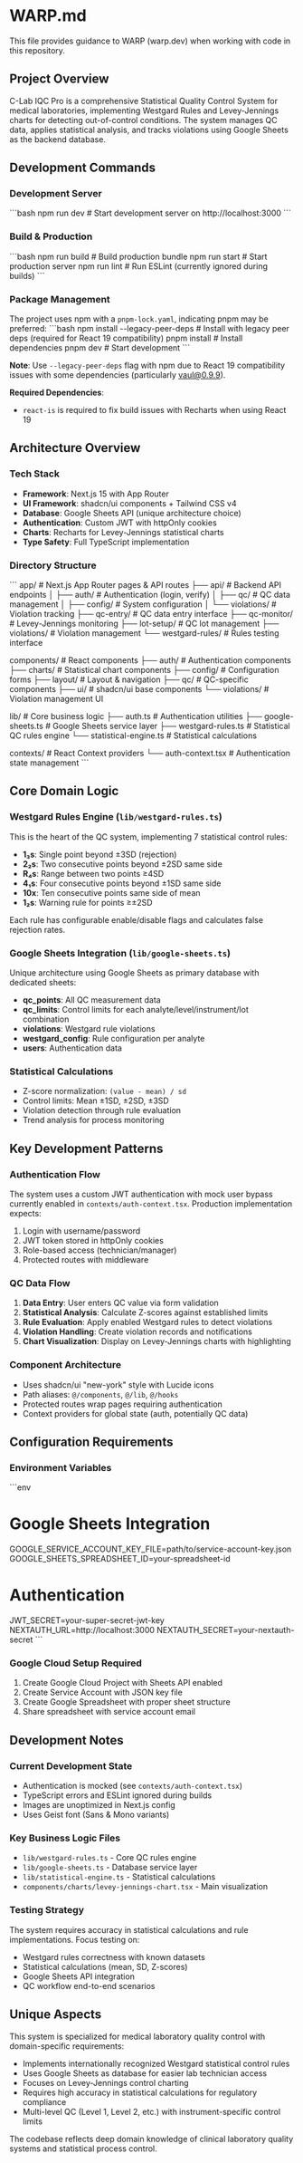 # WARP.md

This file provides guidance to WARP (warp.dev) when working with code in this repository.

## Project Overview

C-Lab IQC Pro is a comprehensive Statistical Quality Control System for medical laboratories, implementing Westgard Rules and Levey-Jennings charts for detecting out-of-control conditions. The system manages QC data, applies statistical analysis, and tracks violations using Google Sheets as the backend database.

## Development Commands

### Development Server
\`\`\`bash
npm run dev         # Start development server on http://localhost:3000
\`\`\`

### Build & Production
\`\`\`bash
npm run build       # Build production bundle
npm run start       # Start production server
npm run lint        # Run ESLint (currently ignored during builds)
\`\`\`

### Package Management
The project uses npm with a `pnpm-lock.yaml`, indicating pnpm may be preferred:
\`\`\`bash
npm install --legacy-peer-deps  # Install with legacy peer deps (required for React 19 compatibility)
pnpm install        # Install dependencies
pnpm dev           # Start development
\`\`\`

**Note**: Use `--legacy-peer-deps` flag with npm due to React 19 compatibility issues with some dependencies (particularly vaul@0.9.9).

**Required Dependencies**: 
- `react-is` is required to fix build issues with Recharts when using React 19

## Architecture Overview

### Tech Stack
- **Framework**: Next.js 15 with App Router
- **UI Framework**: shadcn/ui components + Tailwind CSS v4
- **Database**: Google Sheets API (unique architecture choice)
- **Authentication**: Custom JWT with httpOnly cookies
- **Charts**: Recharts for Levey-Jennings statistical charts
- **Type Safety**: Full TypeScript implementation

### Directory Structure
\`\`\`
app/                     # Next.js App Router pages & API routes
├── api/                 # Backend API endpoints
│   ├── auth/           # Authentication (login, verify)
│   ├── qc/             # QC data management
│   ├── config/         # System configuration
│   └── violations/     # Violation tracking
├── qc-entry/           # QC data entry interface
├── qc-monitor/         # Levey-Jennings monitoring
├── lot-setup/          # QC lot management
├── violations/         # Violation management
└── westgard-rules/     # Rules testing interface

components/             # React components
├── auth/              # Authentication components
├── charts/            # Statistical chart components
├── config/            # Configuration forms
├── layout/            # Layout & navigation
├── qc/                # QC-specific components
├── ui/                # shadcn/ui base components
└── violations/        # Violation management UI

lib/                   # Core business logic
├── auth.ts            # Authentication utilities
├── google-sheets.ts   # Google Sheets service layer
├── westgard-rules.ts  # Statistical QC rules engine
└── statistical-engine.ts # Statistical calculations

contexts/              # React Context providers
└── auth-context.tsx   # Authentication state management
\`\`\`

## Core Domain Logic

### Westgard Rules Engine (`lib/westgard-rules.ts`)
This is the heart of the QC system, implementing 7 statistical control rules:
- **1₃s**: Single point beyond ±3SD (rejection)
- **2₂s**: Two consecutive points beyond ±2SD same side
- **R₄s**: Range between two points ≥4SD
- **4₁s**: Four consecutive points beyond ±1SD same side  
- **10x**: Ten consecutive points same side of mean
- **1₂s**: Warning rule for points ≥±2SD

Each rule has configurable enable/disable flags and calculates false rejection rates.

### Google Sheets Integration (`lib/google-sheets.ts`)
Unique architecture using Google Sheets as primary database with dedicated sheets:
- **qc_points**: All QC measurement data
- **qc_limits**: Control limits for each analyte/level/instrument/lot combination
- **violations**: Westgard rule violations
- **westgard_config**: Rule configuration per analyte
- **users**: Authentication data

### Statistical Calculations
- Z-score normalization: `(value - mean) / sd`
- Control limits: Mean ±1SD, ±2SD, ±3SD
- Violation detection through rule evaluation
- Trend analysis for process monitoring

## Key Development Patterns

### Authentication Flow
The system uses a custom JWT authentication with mock user bypass currently enabled in `contexts/auth-context.tsx`. Production implementation expects:
1. Login with username/password
2. JWT token stored in httpOnly cookies
3. Role-based access (technician/manager)
4. Protected routes with middleware

### QC Data Flow
1. **Data Entry**: User enters QC value via form validation
2. **Statistical Analysis**: Calculate Z-scores against established limits  
3. **Rule Evaluation**: Apply enabled Westgard rules to detect violations
4. **Violation Handling**: Create violation records and notifications
5. **Chart Visualization**: Display on Levey-Jennings charts with highlighting

### Component Architecture
- Uses shadcn/ui "new-york" style with Lucide icons
- Path aliases: `@/components`, `@/lib`, `@/hooks`
- Protected routes wrap pages requiring authentication
- Context providers for global state (auth, potentially QC data)

## Configuration Requirements

### Environment Variables
\`\`\`env
# Google Sheets Integration
GOOGLE_SERVICE_ACCOUNT_KEY_FILE=path/to/service-account-key.json
GOOGLE_SHEETS_SPREADSHEET_ID=your-spreadsheet-id

# Authentication  
JWT_SECRET=your-super-secret-jwt-key
NEXTAUTH_URL=http://localhost:3000
NEXTAUTH_SECRET=your-nextauth-secret
\`\`\`

### Google Cloud Setup Required
1. Create Google Cloud Project with Sheets API enabled
2. Create Service Account with JSON key file
3. Create Google Spreadsheet with proper sheet structure
4. Share spreadsheet with service account email

## Development Notes

### Current Development State
- Authentication is mocked (see `contexts/auth-context.tsx`)
- TypeScript errors and ESLint ignored during builds
- Images are unoptimized in Next.js config
- Uses Geist font (Sans & Mono variants)

### Key Business Logic Files
- `lib/westgard-rules.ts` - Core QC rules engine
- `lib/google-sheets.ts` - Database service layer  
- `lib/statistical-engine.ts` - Statistical calculations
- `components/charts/levey-jennings-chart.tsx` - Main visualization

### Testing Strategy
The system requires accuracy in statistical calculations and rule implementations. Focus testing on:
- Westgard rules correctness with known datasets
- Statistical calculations (mean, SD, Z-scores)
- Google Sheets API integration
- QC workflow end-to-end scenarios

## Unique Aspects

This system is specialized for medical laboratory quality control with domain-specific requirements:
- Implements internationally recognized Westgard statistical control rules
- Uses Google Sheets as database for easier lab technician access
- Focuses on Levey-Jennings control charting
- Requires high accuracy in statistical calculations for regulatory compliance
- Multi-level QC (Level 1, Level 2, etc.) with instrument-specific control limits

The codebase reflects deep domain knowledge of clinical laboratory quality systems and statistical process control.
